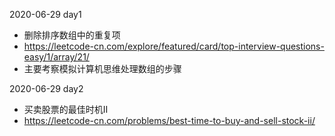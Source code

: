 2020-06-29 day1
 - 删除排序数组中的重复项
 - https://leetcode-cn.com/explore/featured/card/top-interview-questions-easy/1/array/21/
 - 主要考察模拟计算机思维处理数组的步骤
 
2020-06-29 day2
 - 买卖股票的最佳时机II
 - https://leetcode-cn.com/problems/best-time-to-buy-and-sell-stock-ii/